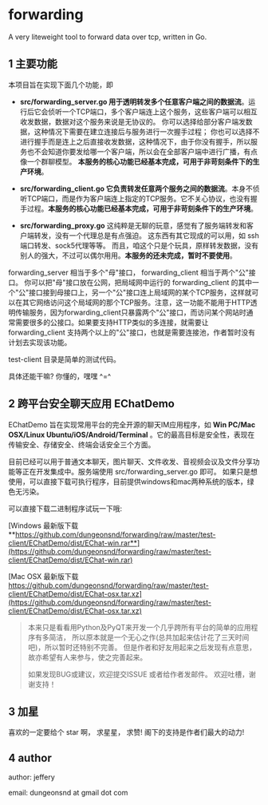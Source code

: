 # forwarding
A very liteweight tool to forward data over tcp,  written in Go.


## 1 主要功能
本项目旨在实现下面几个功能，即

* **src/forwarding_server.go    用于透明转发多个任意客户端之间的数据流**。运行后它会侦听一个TCP端口，多个客户端连上这个服务，这些客户端可以相互收发数据，数据对这个服务来说是无协议的。  你可以选择给部分客户端发数据，这种情况下需要在建立连接后与服务进行一次握手过程； 你也可以选择不进行握手而是连上之后直接收发数据，这种情况下，由于你没有握手，所以服务也不会知道你要发给哪一个客户端，所以会在全部客户端中进行广播，有点像一个群聊模型。  **本服务的核心功能已经基本完成，可用于非苛刻条件下的生产环境**。


* **src/forwarding_client.go   它负责转发任意两个服务之间的数据流**。本身不侦听TCP端口，而是作为客户端连上指定的TCP服务。它不关心协议，也没有握手过程。**本服务的核心功能已经基本完成，可用于非苛刻条件下的生产环境**。


* **src/forwarding_proxy.go**  这纯粹是无聊的玩意，感觉有了服务端转发和客户端转发，没有一个代理总是有点强迫。 这东西有其它现成的可以用，如 ssh 端口转发、sock5代理等等。 而且，咱这个只是个玩具，原样转发数据，没有别人的强大，不过可以偶尔用用。**本服务的还未完成，暂时不要使用**。


forwarding_server 相当于多个"母"接口， forwarding_client 相当于两个"公"接口。 你可以把"母"接口放在公网，把局域网中运行的 forwarding_client 的其中一个"公"接口接到母接口上，另一个"公"接口连上局域网的某个TCP服务，这样就可以在其它网络访问这个局域网的那个TCP服务。注意，这一功能不能用于HTTP透明传输服务，因为forwarding_client只暴露两个"公"接口，而访问某个网站时通常需要很多的公接口。如果要支持HTTP类似的多连接，就需要让 forwarding_client 支持两个以上的"公"接口，也就是需要连接池，作者暂时没有计划去实现该功能。

test-client 目录是简单的测试代码。

具体还能干嘛? 你懂的，嘿嘿 ^=^


## 2 跨平台安全聊天应用 EChatDemo

EChatDemo 旨在实现常用平台的完全开源的聊天IM应用程序，如 **Win PC/Mac OSX/Linux Ubuntu/iOS/Android/Terminal** 。它的最高目标是安全性，表现在传输安全、存储安全、终端会话安全三个方面。

目前已经可以用于普通文本聊天，图片聊天、文件收发、音视频会议及文件分享功能等正在开发集成中。服务端使用 src/forwarding_server.go 即可。 
如果只是想使用，可以直接下载可执行程序，目前提供windows和mac两种系统的版本，绿色无污染。


可以直接下载二进制程序试玩一下哦:

[Windows 最新版下载
 **https://github.com/dungeonsnd/forwarding/raw/master/test-client/EChatDemo/dist/EChat-win.rar**](https://github.com/dungeonsnd/forwarding/raw/master/test-client/EChatDemo/dist/EChat-win.rar)

[Mac OSX 最新版下载 https://github.com/dungeonsnd/forwarding/raw/master/test-client/EChatDemo/dist/EChat-osx.tar.xz](https://github.com/dungeonsnd/forwarding/raw/master/test-client/EChatDemo/dist/EChat-osx.tar.xz)


> 本来只是看看用Python及PyQT来开发一个几乎跨所有平台的简单的应用程序有多简洁，
> 所以原本就是一个无心之作(总共加起来估计花了三天时间吧)，所以暂时还特别不完善。 但是作者和好友用起来之后发现有点意思，故亦希望有人来参与，使之完善起来。
> 
> 如果发现BUG或建议，欢迎提交ISSUE 或者给作者发邮件。 欢迎吐槽，谢谢支持！


## 3 加星

喜欢的一定要给个 star 啊， 求星星， 求赞!   阁下的支持是作者们最大的动力!


## 4 author

author: jeffery

email: dungeonsnd at gmail dot com



